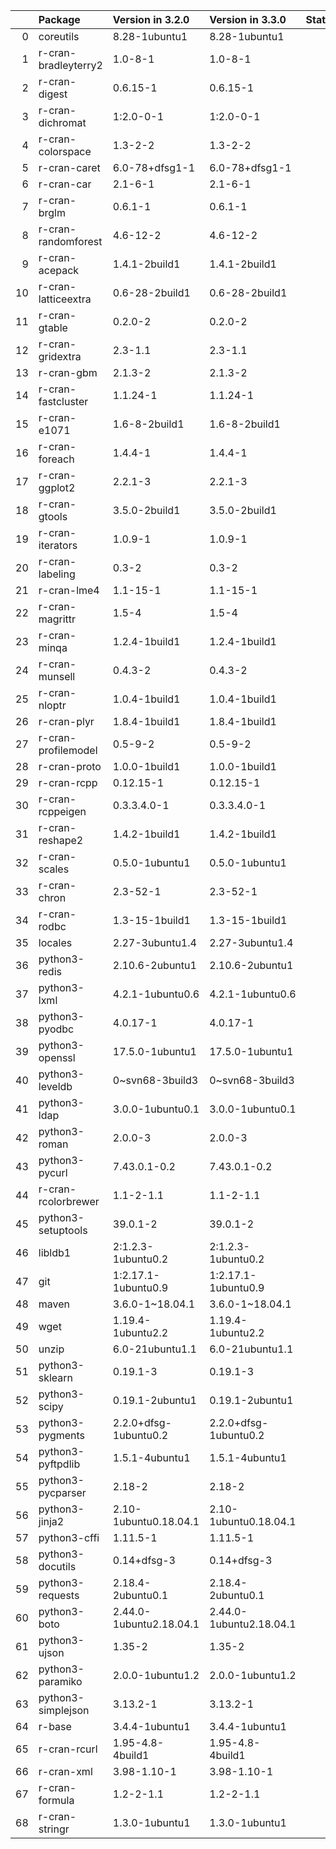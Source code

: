 <!-- markdown-link-check-disable -->

|    | Package              | Version in 3.2.0        | Version in 3.3.0        | Status   |
|---:|:---------------------|:------------------------|:------------------------|:---------|
|  0 | coreutils            | 8.28-1ubuntu1           | 8.28-1ubuntu1           |          |
|  1 | r-cran-bradleyterry2 | 1.0-8-1                 | 1.0-8-1                 |          |
|  2 | r-cran-digest        | 0.6.15-1                | 0.6.15-1                |          |
|  3 | r-cran-dichromat     | 1:2.0-0-1               | 1:2.0-0-1               |          |
|  4 | r-cran-colorspace    | 1.3-2-2                 | 1.3-2-2                 |          |
|  5 | r-cran-caret         | 6.0-78+dfsg1-1          | 6.0-78+dfsg1-1          |          |
|  6 | r-cran-car           | 2.1-6-1                 | 2.1-6-1                 |          |
|  7 | r-cran-brglm         | 0.6.1-1                 | 0.6.1-1                 |          |
|  8 | r-cran-randomforest  | 4.6-12-2                | 4.6-12-2                |          |
|  9 | r-cran-acepack       | 1.4.1-2build1           | 1.4.1-2build1           |          |
| 10 | r-cran-latticeextra  | 0.6-28-2build1          | 0.6-28-2build1          |          |
| 11 | r-cran-gtable        | 0.2.0-2                 | 0.2.0-2                 |          |
| 12 | r-cran-gridextra     | 2.3-1.1                 | 2.3-1.1                 |          |
| 13 | r-cran-gbm           | 2.1.3-2                 | 2.1.3-2                 |          |
| 14 | r-cran-fastcluster   | 1.1.24-1                | 1.1.24-1                |          |
| 15 | r-cran-e1071         | 1.6-8-2build1           | 1.6-8-2build1           |          |
| 16 | r-cran-foreach       | 1.4.4-1                 | 1.4.4-1                 |          |
| 17 | r-cran-ggplot2       | 2.2.1-3                 | 2.2.1-3                 |          |
| 18 | r-cran-gtools        | 3.5.0-2build1           | 3.5.0-2build1           |          |
| 19 | r-cran-iterators     | 1.0.9-1                 | 1.0.9-1                 |          |
| 20 | r-cran-labeling      | 0.3-2                   | 0.3-2                   |          |
| 21 | r-cran-lme4          | 1.1-15-1                | 1.1-15-1                |          |
| 22 | r-cran-magrittr      | 1.5-4                   | 1.5-4                   |          |
| 23 | r-cran-minqa         | 1.2.4-1build1           | 1.2.4-1build1           |          |
| 24 | r-cran-munsell       | 0.4.3-2                 | 0.4.3-2                 |          |
| 25 | r-cran-nloptr        | 1.0.4-1build1           | 1.0.4-1build1           |          |
| 26 | r-cran-plyr          | 1.8.4-1build1           | 1.8.4-1build1           |          |
| 27 | r-cran-profilemodel  | 0.5-9-2                 | 0.5-9-2                 |          |
| 28 | r-cran-proto         | 1.0.0-1build1           | 1.0.0-1build1           |          |
| 29 | r-cran-rcpp          | 0.12.15-1               | 0.12.15-1               |          |
| 30 | r-cran-rcppeigen     | 0.3.3.4.0-1             | 0.3.3.4.0-1             |          |
| 31 | r-cran-reshape2      | 1.4.2-1build1           | 1.4.2-1build1           |          |
| 32 | r-cran-scales        | 0.5.0-1ubuntu1          | 0.5.0-1ubuntu1          |          |
| 33 | r-cran-chron         | 2.3-52-1                | 2.3-52-1                |          |
| 34 | r-cran-rodbc         | 1.3-15-1build1          | 1.3-15-1build1          |          |
| 35 | locales              | 2.27-3ubuntu1.4         | 2.27-3ubuntu1.4         |          |
| 36 | python3-redis        | 2.10.6-2ubuntu1         | 2.10.6-2ubuntu1         |          |
| 37 | python3-lxml         | 4.2.1-1ubuntu0.6        | 4.2.1-1ubuntu0.6        |          |
| 38 | python3-pyodbc       | 4.0.17-1                | 4.0.17-1                |          |
| 39 | python3-openssl      | 17.5.0-1ubuntu1         | 17.5.0-1ubuntu1         |          |
| 40 | python3-leveldb      | 0~svn68-3build3         | 0~svn68-3build3         |          |
| 41 | python3-ldap         | 3.0.0-1ubuntu0.1        | 3.0.0-1ubuntu0.1        |          |
| 42 | python3-roman        | 2.0.0-3                 | 2.0.0-3                 |          |
| 43 | python3-pycurl       | 7.43.0.1-0.2            | 7.43.0.1-0.2            |          |
| 44 | r-cran-rcolorbrewer  | 1.1-2-1.1               | 1.1-2-1.1               |          |
| 45 | python3-setuptools   | 39.0.1-2                | 39.0.1-2                |          |
| 46 | libldb1              | 2:1.2.3-1ubuntu0.2      | 2:1.2.3-1ubuntu0.2      |          |
| 47 | git                  | 1:2.17.1-1ubuntu0.9     | 1:2.17.1-1ubuntu0.9     |          |
| 48 | maven                | 3.6.0-1~18.04.1         | 3.6.0-1~18.04.1         |          |
| 49 | wget                 | 1.19.4-1ubuntu2.2       | 1.19.4-1ubuntu2.2       |          |
| 50 | unzip                | 6.0-21ubuntu1.1         | 6.0-21ubuntu1.1         |          |
| 51 | python3-sklearn      | 0.19.1-3                | 0.19.1-3                |          |
| 52 | python3-scipy        | 0.19.1-2ubuntu1         | 0.19.1-2ubuntu1         |          |
| 53 | python3-pygments     | 2.2.0+dfsg-1ubuntu0.2   | 2.2.0+dfsg-1ubuntu0.2   |          |
| 54 | python3-pyftpdlib    | 1.5.1-4ubuntu1          | 1.5.1-4ubuntu1          |          |
| 55 | python3-pycparser    | 2.18-2                  | 2.18-2                  |          |
| 56 | python3-jinja2       | 2.10-1ubuntu0.18.04.1   | 2.10-1ubuntu0.18.04.1   |          |
| 57 | python3-cffi         | 1.11.5-1                | 1.11.5-1                |          |
| 58 | python3-docutils     | 0.14+dfsg-3             | 0.14+dfsg-3             |          |
| 59 | python3-requests     | 2.18.4-2ubuntu0.1       | 2.18.4-2ubuntu0.1       |          |
| 60 | python3-boto         | 2.44.0-1ubuntu2.18.04.1 | 2.44.0-1ubuntu2.18.04.1 |          |
| 61 | python3-ujson        | 1.35-2                  | 1.35-2                  |          |
| 62 | python3-paramiko     | 2.0.0-1ubuntu1.2        | 2.0.0-1ubuntu1.2        |          |
| 63 | python3-simplejson   | 3.13.2-1                | 3.13.2-1                |          |
| 64 | r-base               | 3.4.4-1ubuntu1          | 3.4.4-1ubuntu1          |          |
| 65 | r-cran-rcurl         | 1.95-4.8-4build1        | 1.95-4.8-4build1        |          |
| 66 | r-cran-xml           | 3.98-1.10-1             | 3.98-1.10-1             |          |
| 67 | r-cran-formula       | 1.2-2-1.1               | 1.2-2-1.1               |          |
| 68 | r-cran-stringr       | 1.3.0-1ubuntu1          | 1.3.0-1ubuntu1          |          |